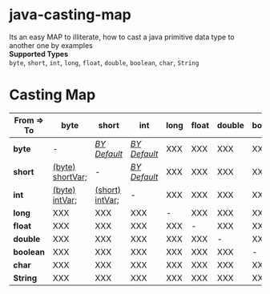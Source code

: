# java-casting-map
Its an easy MAP to illiterate, how to cast a java primitive data type to another one by examples  
**Supported Types**  
`byte`, `short`, `int`, `long`, `float`, `double`, `boolean`, `char`, `String`  


Casting Map
============


| From => To 	|       **byte**        |       **short**       |   **int**     |         **long**      |       **float**       |   **double**     |         **boolean**      |       **char**       |   **String**     |  
|---------------|-----------------------|-----------------------|---------------|-----------------------|-----------------------|---------------|-----------------------|-----------------------|---------------|
| **byte**  	| -                     | [*BY Default*][01]      | [*BY Default*][02]    | XXX | XXX  | XXX | XXX | XXX  | XXX |
| **short** 	| [(byte) shortVar;][10] | -                     | [*BY Default*][02]    | XXX | XXX  | XXX | XXX | XXX  | XXX |
| **int**   	| [(byte) intVar;][20]   | [(short) intVar;][21] | -     | XXX | XXX  | XXX | XXX | XXX  | XXX |
| **long**   	| XXX   | XXX | XXX | - | XXX  | XXX | XXX | XXX  | XXX |
| **float**   	| XXX   | XXX | XXX | XXX | -  | XXX | XXX | XXX  | XXX |
| **double**   	| XXX   | XXX | XXX | XXX | XXX  | - | XXX | XXX  | XXX |
| **boolean**	| XXX   | XXX | XXX | XXX | XXX  | XXX | - | XXX  | XXX |
| **char**   	| XXX   | XXX | XXX | XXX | XXX  | XXX | XXX | -  | XXX |
| **String**   	| XXX   | XXX | XXX | XXX | XXX  | XXX | XXX | XXX  | - |


[01]: https://github.com/ahmednabil88/java-casting-map/blob/b8d94367354011a0470f1b73c8f135f095e28dd4/src/castingMap/CastingByteTo.java#L10
[02]: https://github.com/ahmednabil88/java-casting-map/blob/b8d94367354011a0470f1b73c8f135f095e28dd4/src/castingMap/CastingByteTo.java#L16

[10]: https://www.url.com/
[02]: https://www.url.com/

[20]: https://www.url.com/
[21]: https://www.url.com/



